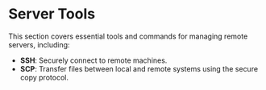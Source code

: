 # Server Tools

This section covers essential tools and commands for managing remote servers, including:

- **SSH**: Securely connect to remote machines.
- **SCP**: Transfer files between local and remote systems using the secure copy protocol.

